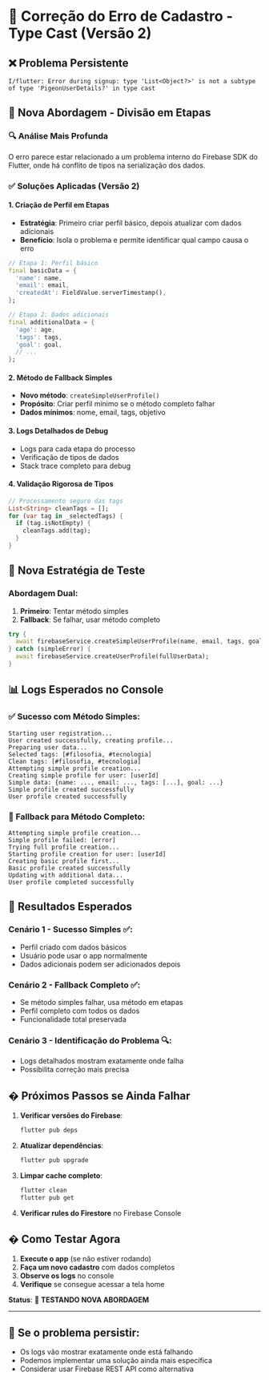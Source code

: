# 🔧 Correção do Erro de Cadastro - Type Cast (Versão 2)

## ❌ Problema Persistente
```
I/flutter: Error during signup: type 'List<Object?>' is not a subtype of type 'PigeonUserDetails?' in type cast
```

## 🎯 Nova Abordagem - Divisão em Etapas

### 🔍 Análise Mais Profunda
O erro parece estar relacionado a um problema interno do Firebase SDK do Flutter, onde há conflito de tipos na serialização dos dados. 

### ✅ Soluções Aplicadas (Versão 2)

#### 1. **Criação de Perfil em Etapas**
- **Estratégia**: Primeiro criar perfil básico, depois atualizar com dados adicionais
- **Benefício**: Isola o problema e permite identificar qual campo causa o erro

```dart
// Etapa 1: Perfil básico
final basicData = {
  'name': name,
  'email': email,
  'createdAt': FieldValue.serverTimestamp(),
};

// Etapa 2: Dados adicionais
final additionalData = {
  'age': age,
  'tags': tags,
  'goal': goal,
  // ...
};
```

#### 2. **Método de Fallback Simples**
- **Novo método**: `createSimpleUserProfile()`
- **Propósito**: Criar perfil mínimo se o método completo falhar
- **Dados mínimos**: nome, email, tags, objetivo

#### 3. **Logs Detalhados de Debug**
- Logs para cada etapa do processo
- Verificação de tipos de dados
- Stack trace completo para debug

#### 4. **Validação Rigorosa de Tipos**
```dart
// Processamento seguro das tags
List<String> cleanTags = [];
for (var tag in _selectedTags) {
  if (tag.isNotEmpty) {
    cleanTags.add(tag);
  }
}
```

## 🧪 Nova Estratégia de Teste

### Abordagem Dual:
1. **Primeiro**: Tentar método simples
2. **Fallback**: Se falhar, usar método completo

```dart
try {
  await firebaseService.createSimpleUserProfile(name, email, tags, goal);
} catch (simpleError) {
  await firebaseService.createUserProfile(fullUserData);
}
```

## 📊 Logs Esperados no Console

### ✅ Sucesso com Método Simples:
```
Starting user registration...
User created successfully, creating profile...
Preparing user data...
Selected tags: [#filosofia, #tecnologia]
Clean tags: [#filosofia, #tecnologia]
Attempting simple profile creation...
Creating simple profile for user: [userId]
Simple data: {name: ..., email: ..., tags: [...], goal: ...}
Simple profile created successfully
User profile created successfully
```

### 🔄 Fallback para Método Completo:
```
Attempting simple profile creation...
Simple profile failed: [error]
Trying full profile creation...
Starting profile creation for user: [userId]
Creating basic profile first...
Basic profile created successfully
Updating with additional data...
User profile completed successfully
```

## 🎯 Resultados Esperados

### Cenário 1 - Sucesso Simples ✅:
- Perfil criado com dados básicos
- Usuário pode usar o app normalmente
- Dados adicionais podem ser adicionados depois

### Cenário 2 - Fallback Completo ✅:
- Se método simples falhar, usa método em etapas
- Perfil completo com todos os dados
- Funcionalidade total preservada

### Cenário 3 - Identificação do Problema 🔍:
- Logs detalhados mostram exatamente onde falha
- Possibilita correção mais precisa

## � Próximos Passos se Ainda Falhar

1. **Verificar versões do Firebase**:
   ```bash
   flutter pub deps
   ```

2. **Atualizar dependências**:
   ```bash
   flutter pub upgrade
   ```

3. **Limpar cache completo**:
   ```bash
   flutter clean
   flutter pub get
   ```

4. **Verificar rules do Firestore** no Firebase Console

## � Como Testar Agora

1. **Execute o app** (se não estiver rodando)
2. **Faça um novo cadastro** com dados completos
3. **Observe os logs** no console
4. **Verifique** se consegue acessar a tela home

**Status**: 🔄 **TESTANDO NOVA ABORDAGEM**

---

## 🚨 Se o problema persistir:
- Os logs vão mostrar exatamente onde está falhando
- Podemos implementar uma solução ainda mais específica
- Considerar usar Firebase REST API como alternativa
